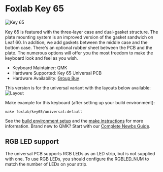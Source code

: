 # Foxlab Key 65

![Key 65](https://i.imgur.com/28Qck8u.jpg)

Key 65 is featured with the three-layer case and dual-gasket structure. The plate mounting system is an improved version of the gasket sandwich on Leaf 60. In addition, we add gaskets between the middle case and the bottom case. There's an optional rubber sheet between the PCB and the plate. The numerous options will offer you the most freedom to make the keyboard look and feel as you wish.

* Keyboard Maintainer: QMK
* Hardware Supported: Key 65 Universal PCB
* Hardware Availability: [Group Buy](https://geekhack.org/index.php?topic=102609.0)

This version is for the universal variant with the layouts below available:
![Layout](https://i.imgur.com/MQTZV0o.png)

Make example for this keyboard (after setting up your build environment):

    make foxlab/key65/universal:default

See the [build environment setup](https://docs.qmk.fm/#/getting_started_build_tools) and the [make instructions](https://docs.qmk.fm/#/getting_started_make_guide) for more information. Brand new to QMK? Start with our [Complete Newbs Guide](https://docs.qmk.fm/#/newbs).

## RGB LED support

The universal PCB supports RGB LEDs as an LED strip, but is not supplied with one. To use RGB LEDs, you should configure the RGBLED_NUM to match the number of LEDs on your strip.
